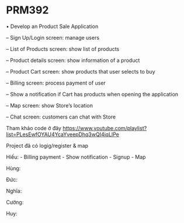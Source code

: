 # PRM392
• Develop an Product Sale Application

– Sign Up/Login screen: manage users

– List of Products screen: show list of products

– Product details screen: show information of a product

– Product Cart screen: show products that user selects to buy

– Billing screen: process payment of user

– Show a notification if Cart has products when opening the application

– Map screen: show Store’s location

– Chat screen: customers can chat with Store

Tham khảo code ở đây
https://www.youtube.com/playlist?list=PLesEwfOYAU4YcaYveepDhq3wQI4iqLlPe

Project đã có logig/register & map

Hiếu: - Billing payment - Show notification - Signup - Map

Hùng:

Đức:

Nghĩa:

Cường:

Huy:

